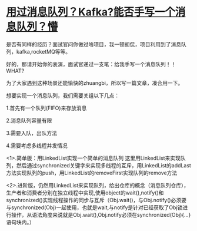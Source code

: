 # [用过消息队列？Kafka?能否手写一个消息队列？懵](https://www.cnblogs.com/miketwais/p/10877992.html)

  是否有同样的经历？面试官问你做过啥项目，我一顿胡侃，项目利用到了消息队列，kafka,rocketMQ等等。

  好的，那请开始你的表演，面试官递过一支笔：给我手写一个消息队列！！WHAT?

  为了大家遇到这种场景还能愉快的zhuangbi，所以写一篇文章，凑合用一下。

  想要实现一个消息队列，我们需要关组以下几点：

  1.首先有一个队列(FIFO)来存放消息

  2.消息队列容量有限

  3.需要入队，出队方法

  4.需要考虑多线程并发情况


  <1>.简单版：用LinkedList实现一个简单的消息队列
  这里用LinkedList来实现队列，然后通过synchronized关键字来实现多线程的互斥，用LinkedList的addLast方法实现队列的push，用LinkedList的removeFirst实现队列的remove方法

  <2>.进阶版，仍然用LinkedList来实现队列，给出仓库的概念（消息队列仓库），生产者和消费者分别在独立线程中实现,使用object的wait(),notify()和synchronized()实现线程操作的同步与互斥（Obj.wait()，与Obj.notify()必须要与synchronized(Obj)一起使用，也就是wait,与notify是针对已经获取了Obj锁进行操作，从语法角度来说就是Obj.wait(),Obj.notify必须在synchronized(Obj){...}语句块内。）

